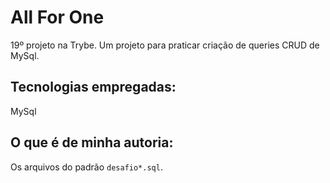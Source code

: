 # All For One 
19º projeto na Trybe. Um projeto para praticar criação de queries CRUD de MySql.

## Tecnologias empregadas:

MySql

## O que é de minha autoria:

Os arquivos do padrão `desafio*.sql`.
